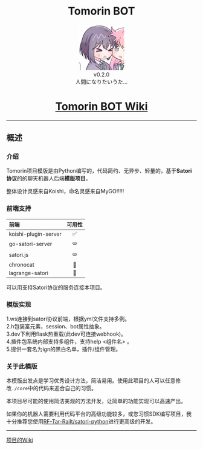 


<h1 align="center"> Tomorin BOT  </h1>


<div align="center"> <img src="./logo.jpg" width="120"/> </div>
<div align="center">v0.2.0</div>
<div align="center">  人間になりたいうた...
</div>




<h1 align="center">
  <a href="https://github.com/kumoSleeping/TomorinBot/wiki">Tomorin BOT Wiki</a>
</h1>

***
## 概述

### 介绍

Tomorin项目模版是由Python编写的，代码简约、无异步、轻量的，基于**Satori协议**的的聊天机器人后端**模版项目**。   

整体设计灵感来自Koishi，命名灵感来自MyGO!!!!!


### 前端支持


| 前端                  | 可用性 |
|:----------------------|:-------:|
| koishi-plugin-server  | ✅     |
| go-satori-server        | 🫓     |
| satori.js              | 🫓     |
| chronocat             | 🏃     |
| lagrange-satori        | 🏃     |

可以用支持Satori协议的服务连接本项目。

### 模版实现    
1.ws连接到satori协议前端，根据yml文件支持多例。    
2.h包装富元素，session、bot属性抽象。    
3.dev下利用flask热重载(此dev可连接webhook)。    
4.插件包系统内部支持多组件，支持help <组件名> 。     
5.提供一套名为ign的黑白名单，插件/组件管理。   

### 关于此模版
本模版出发点是学习优秀设计方法，简洁易用。使用此项目的人可以任意修改`./core`中的代码来迎合自己的习惯。   

本项目尽可能的使用简洁美观的方法开发，让简单的功能实现可以高速产出。 


如果你的机器人需要利用代码平台的高级功能较多，或您习惯SDK编写项目，我十分推荐您使用[RF-Tar-Railt/satori-python](https://github.com/RF-Tar-Railt/satori-python/releases/tag/v0.4.0)进行更高级的开发。

------


[项目的Wiki](https://github.com/kumoSleeping/TomorinBot/wiki)







